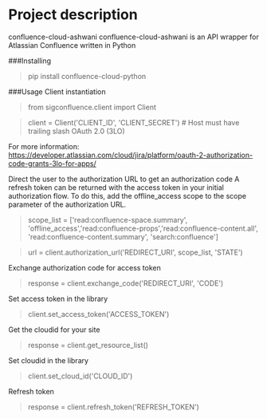 # Project description
confluence-cloud-ashwani
confluence-cloud-ashwani is an API wrapper for Atlassian Confluence written in Python

###Installing
> pip install confluence-cloud-python

###Usage
Client instantiation

> from sigconfluence.client import Client

> client = Client('CLIENT_ID', 'CLIENT_SECRET') # Host must have trailing slash
OAuth 2.0 (3LO)

For more information: https://developer.atlassian.com/cloud/jira/platform/oauth-2-authorization-code-grants-3lo-for-apps/

Direct the user to the authorization URL to get an authorization code
A refresh token can be returned with the access token in your initial authorization flow. To do this, add the offline_access scope to the scope parameter of the authorization URL.

> scope_list = ['read:confluence-space.summary', 'offline_access','read:confluence-props','read:confluence-content.all', 'read:confluence-content.summary', 'search:confluence']

> url = client.authorization_url('REDIRECT_URI', scope_list, 'STATE')

Exchange authorization code for access token

> response = client.exchange_code('REDIRECT_URI', 'CODE')

Set access token in the library

> client.set_access_token('ACCESS_TOKEN')

Get the cloudid for your site

> response = client.get_resource_list()

Set cloudid in the library
> client.set_cloud_id('CLOUD_ID')

Refresh token

> response = client.refresh_token('REFRESH_TOKEN')


